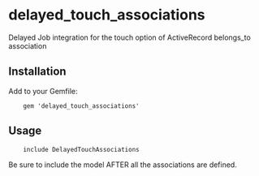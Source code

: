 delayed_touch_associations
==========================

Delayed Job integration for the touch option of ActiveRecord belongs_to association


## Installation

Add to your Gemfile:

        gem 'delayed_touch_associations'


## Usage

        include DelayedTouchAssociations

Be sure to include the model AFTER all the associations are defined.